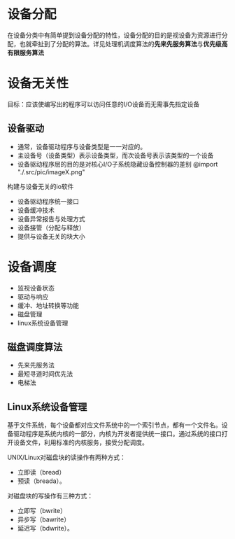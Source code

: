 # 设备分配
在设备分类中有简单提到设备分配的特性，设备分配的目的是视设备为资源进行分配，也就牵扯到了分配的算法。详见处理机调度算法的**先来先服务算法**与**优先级高有限服务算法**

# 设备无关性
目标：应该使编写出的程序可以访问任意的I/O设备而无需事先指定设备

## 设备驱动
- 通常，设备驱动程序与设备类型是一一对应的。
- 主设备号（设备类型）表示设备类型，而次设备号表示该类型的一个设备
- 设备驱动程序层的目的是对核心I/O子系统隐藏设备控制器的差别
@import "./.src/pic/imageX.png"

构建与设备无关的io软件
- 设备驱动程序统一接口
- 设备缓冲技术
- 设备异常报告与处理方式
- 设备接管（分配与释放）
- 提供与设备无关的块大小

# 设备调度
- 监视设备状态
- 驱动与响应
- 缓冲、地址转换等功能
- 磁盘管理
- linux系统设备管理

## 磁盘调度算法
- <codepub>先来先服务法</codepub>
- <codepub>最短寻道时间优先法</codepub>
- <codepub>电梯法</codepub>

## Linux系统设备管理
基于文件系统，每个设备都对应文件系统中的一个索引节点，都有一个文件名。设备驱动程序是系统内核的一部分，内核为开发者提供统一接口。通过系统的接口打开设备文件，利用标准的内核服务，接受分配调度。

UNIX/Linux对磁盘块的读操作有两种方式：
  - 立即读（bread）
  - 预读（breada）。

对磁盘块的写操作有三种方式：
  - 立即写（bwrite）
  - 异步写（bawrite）
  - 延迟写（bdwrite）。